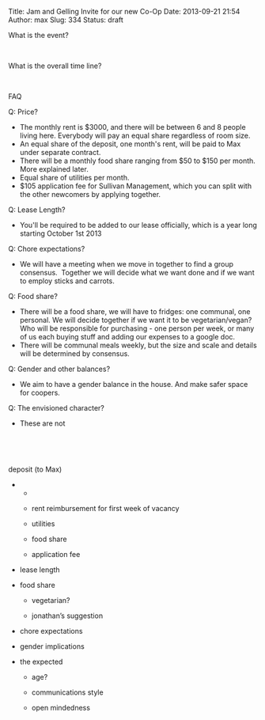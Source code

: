 Title: Jam and Gelling Invite for our new Co-Op
Date: 2013-09-21 21:54
Author: max
Slug: 334
Status: draft

What is the event?

 

What is the overall time line?

 

FAQ

Q: Price?

-   The monthly rent is \$3000, and there will be between 6 and 8 people living here. Everybody will pay an equal share regardless of room size.
-   An equal share of the deposit, one month's rent, will be paid to Max under separate contract.
-   There will be a monthly food share ranging from \$50 to \$150 per month. More explained later.
-   Equal share of utilities per month.
-   \$105 application fee for Sullivan Management, which you can split with the other newcomers by applying together.

Q: Lease Length?

-   You'll be required to be added to our lease officially, which is a year long starting October 1st 2013

Q: Chore expectations?

-   We will have a meeting when we move in together to find a group consensus.  Together we will decide what we want done and if we want to employ sticks and carrots.

Q: Food share?

-   There will be a food share, we will have to fridges: one communal, one personal. We will decide together if we want it to be vegetarian/vegan? Who will be responsible for purchasing - one person per week, or many of us each buying stuff and adding our expenses to a google doc.
-   There will be communal meals weekly, but the size and scale and details will be determined by consensus.

Q: Gender and other balances?

-   We aim to have a gender balance in the house. And make safer space for coopers.

Q: The envisioned character?

-   These are not

 

 

deposit (to Max)

-   -   

    -   rent reimbursement for first week of vacancy

    -   utilities

    -   food share

    -   application fee

-   lease length

-   food share

    -   vegetarian?

    -   jonathan’s suggestion

-   chore expectations

-   gender implications

-   the expected

    -   age?

    -   communications style

    -   open mindedness
